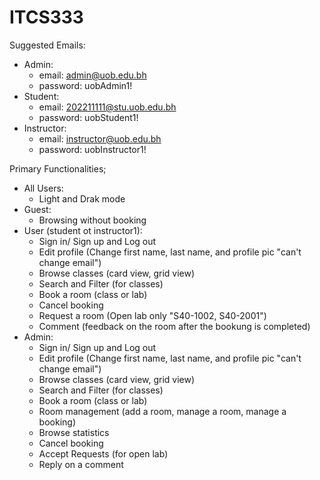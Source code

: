 # ITCS333

Suggested Emails:
- Admin:
  - email: admin@uob.edu.bh
  - password: uobAdmin1!
- Student:
  - email: 202211111@stu.uob.edu.bh
  - password: uobStudent1!
- Instructor:
  - email: instructor@uob.edu.bh
  - password: uobInstructor1!


Primary Functionalities;
- All Users:
  - Light and Drak mode
- Guest:
  - Browsing without booking
- User (student ot instructor1):
  - Sign in/ Sign up and Log out
  - Edit profile (Change first name, last name, and profile pic "can't change email")
  - Browse classes (card view, grid view)
  - Search and Filter (for classes)
  - Book a room (class or lab)
  - Cancel booking
  - Request a room (Open lab only "S40-1002, S40-2001")
  - Comment (feedback on the room after the bookung is completed)
- Admin:
  - Sign in/ Sign up and Log out
  - Edit profile (Change first name, last name, and profile pic "can't change email")
  - Browse classes (card view, grid view)
  - Search and Filter (for classes)
  - Book a room (class or lab)
  - Room management (add a room, manage a room, manage a booking)
  - Browse statistics 
  - Cancel booking
  - Accept Requests (for open lab)
  - Reply on a comment


